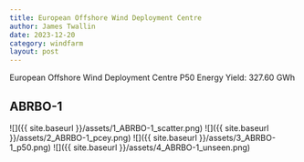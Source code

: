 ```yaml
---
title: European Offshore Wind Deployment Centre
author: James Twallin
date: 2023-12-20
category: windfarm
layout: post
---
```

European Offshore Wind Deployment Centre P50 Energy Yield: 327.60 GWh

ABRBO-1
-------------
![]({{ site.baseurl }}/assets/1_ABRBO-1_scatter.png)
![]({{ site.baseurl }}/assets/2_ABRBO-1_pcey.png)
![]({{ site.baseurl }}/assets/3_ABRBO-1_p50.png)
![]({{ site.baseurl }}/assets/4_ABRBO-1_unseen.png)

